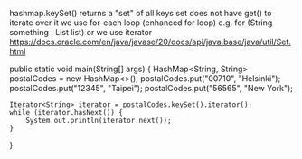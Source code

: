 hashmap.keySet() returns a "set" of all keys
set does not have get()
to iterate over it we use for-each loop (enhanced for loop) e.g. for (String something : List list)
or we use iterator
https://docs.oracle.com/en/java/javase/20/docs/api/java.base/java/util/Set.html

public static void main(String[] args) {
    HashMap<String, String> postalCodes = new HashMap<>();
    postalCodes.put("00710", "Helsinki");
    postalCodes.put("12345", "Taipei");
    postalCodes.put("56565", "New York");

    Iterator<String> iterator = postalCodes.keySet().iterator();
    while (iterator.hasNext()) {
        System.out.println(iterator.next());
    }

}

